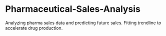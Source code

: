 # Pharmaceutical-Sales-Analysis
Analyzing pharma sales data and predicting future sales. Fitting trendline to accelerate drug production.

